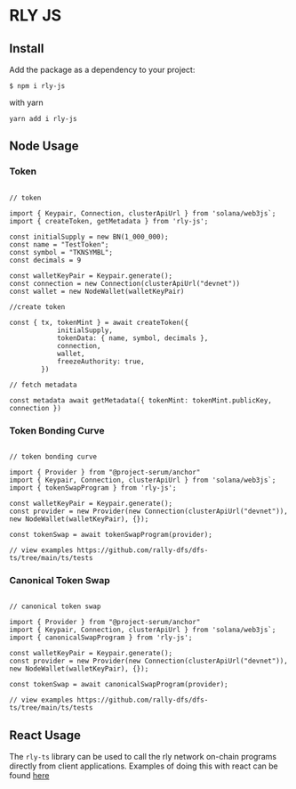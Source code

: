 # RLY JS 

## Install

Add the package as a dependency to your project:

```
$ npm i rly-js
```

with yarn

```
yarn add i rly-js
```

## Node Usage

### Token

```

// token

import { Keypair, Connection, clusterApiUrl } from 'solana/web3js`;
import { createToken, getMetadata } from 'rly-js';

const initialSupply = new BN(1_000_000);
const name = "TestToken";
const symbol = "TKNSYMBL";
const decimals = 9

const walletKeyPair = Keypair.generate();
const connection = new Connection(clusterApiUrl("devnet"))
const wallet = new NodeWallet(walletKeyPair)

//create token

const { tx, tokenMint } = await createToken({
            initialSupply,
            tokenData: { name, symbol, decimals },
            connection,
            wallet,
            freezeAuthority: true,
        })

// fetch metadata

const metadata await getMetadata({ tokenMint: tokenMint.publicKey, connection })

```
### Token Bonding Curve

```

// token bonding curve

import { Provider } from "@project-serum/anchor"
import { Keypair, Connection, clusterApiUrl } from 'solana/web3js`;
import { tokenSwapProgram } from 'rly-js';

const walletKeyPair = Keypair.generate();
const provider = new Provider(new Connection(clusterApiUrl("devnet")), new NodeWallet(walletKeyPair), {});

const tokenSwap = await tokenSwapProgram(provider);

// view examples https://github.com/rally-dfs/dfs-ts/tree/main/ts/tests

```

### Canonical Token Swap

```

// canonical token swap

import { Provider } from "@project-serum/anchor"
import { Keypair, Connection, clusterApiUrl } from 'solana/web3js`;
import { canonicalSwapProgram } from 'rly-js';

const walletKeyPair = Keypair.generate();
const provider = new Provider(new Connection(clusterApiUrl("devnet")), new NodeWallet(walletKeyPair), {});

const tokenSwap = await canonicalSwapProgram(provider);

// view examples https://github.com/rally-dfs/dfs-ts/tree/main/ts/tests

```

## React Usage

The `rly-ts` library can be used to call the rly network on-chain programs directly from client applications. Examples of doing this with react can be found [here](https://github.com/rally-dfs/rly-ts/tree/main/packages/examples/react/app)

